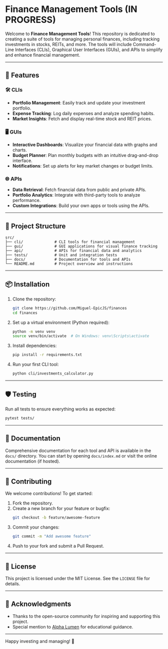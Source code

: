 # Finance Management Tools (IN PROGRESS)

Welcome to **Finance Management Tools**! This repository is dedicated to creating a suite of tools for managing personal finances, including tracking investments in stocks, REITs, and more. The tools will include Command-Line Interfaces (CLIs), Graphical User Interfaces (GUIs), and APIs to simplify and enhance financial management.

---

## 🚀 Features

### 🛠️ CLIs
- **Portfolio Management**: Easily track and update your investment portfolio.
- **Expense Tracking**: Log daily expenses and analyze spending habits.
- **Market Insights**: Fetch and display real-time stock and REIT prices.

### 🖥️ GUIs
- **Interactive Dashboards**: Visualize your financial data with graphs and charts.
- **Budget Planner**: Plan monthly budgets with an intuitive drag-and-drop interface.
- **Notifications**: Set up alerts for key market changes or budget limits.

### 🌐 APIs
- **Data Retrieval**: Fetch financial data from public and private APIs.
- **Portfolio Analytics**: Integrate with third-party tools to analyze performance.
- **Custom Integrations**: Build your own apps or tools using the APIs.

---

## 📂 Project Structure

```
src/
├── cli/              # CLI tools for financial management
├── gui/              # GUI applications for visual finance tracking
├── api/              # APIs for financial data and analytics
├── tests/            # Unit and integration tests
├── docs/             # Documentation for tools and APIs
└── README.md         # Project overview and instructions
```

---

## 📦 Installation

1. Clone the repository:
   ```bash
   git clone https://github.com/Miguel-EpicJS/finances
   cd finances
   ```

2. Set up a virtual environment (Python required):
   ```bash
   python -m venv venv
   source venv/bin/activate  # On Windows: venv\Scripts\activate
   ```

3. Install dependencies:
   ```bash
   pip install -r requirements.txt
   ```

4. Run your first CLI tool:
   ```bash
   python cli/investments_calculator.py
   ```

---

## 🛡️ Testing

Run all tests to ensure everything works as expected:
```bash
pytest tests/
```

---

## 📖 Documentation

Comprehensive documentation for each tool and API is available in the `docs/` directory. You can start by opening `docs/index.md` or visit the online documentation (if hosted).

---

## 🌟 Contributing

We welcome contributions! To get started:

1. Fork the repository.
2. Create a new branch for your feature or bugfix:
   ```bash
   git checkout -b feature/awesome-feature
   ```
3. Commit your changes:
   ```bash
   git commit -m "Add awesome feature"
   ```
4. Push to your fork and submit a Pull Request.

---

## 📄 License

This project is licensed under the MIT License. See the `LICENSE` file for details.

---

## 🙌 Acknowledgments

- Thanks to the open-source community for inspiring and supporting this project.
- Special mention to [Alpha Lumen](https://www.alphalumen.org.br/) for educational guidance.

---

Happy investing and managing! 🎉

